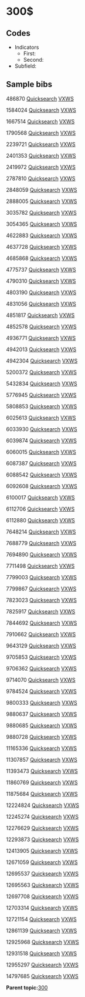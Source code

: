 # 300$

## Codes

-   Indicators
    -   First:
    -   Second:
-   Subfield:

## Sample bibs

486870 [Quicksearch](https://search.library.yale.edu/catalog/486870) [VXWS](http://prodorbis.library.yale.edu:7014/vxws/GetHoldingsService?bibId=486870)

1584024 [Quicksearch](https://search.library.yale.edu/catalog/1584024) [VXWS](http://prodorbis.library.yale.edu:7014/vxws/GetHoldingsService?bibId=1584024)

1667514 [Quicksearch](https://search.library.yale.edu/catalog/1667514) [VXWS](http://prodorbis.library.yale.edu:7014/vxws/GetHoldingsService?bibId=1667514)

1790568 [Quicksearch](https://search.library.yale.edu/catalog/1790568) [VXWS](http://prodorbis.library.yale.edu:7014/vxws/GetHoldingsService?bibId=1790568)

2239721 [Quicksearch](https://search.library.yale.edu/catalog/2239721) [VXWS](http://prodorbis.library.yale.edu:7014/vxws/GetHoldingsService?bibId=2239721)

2401353 [Quicksearch](https://search.library.yale.edu/catalog/2401353) [VXWS](http://prodorbis.library.yale.edu:7014/vxws/GetHoldingsService?bibId=2401353)

2419972 [Quicksearch](https://search.library.yale.edu/catalog/2419972) [VXWS](http://prodorbis.library.yale.edu:7014/vxws/GetHoldingsService?bibId=2419972)

2787810 [Quicksearch](https://search.library.yale.edu/catalog/2787810) [VXWS](http://prodorbis.library.yale.edu:7014/vxws/GetHoldingsService?bibId=2787810)

2848059 [Quicksearch](https://search.library.yale.edu/catalog/2848059) [VXWS](http://prodorbis.library.yale.edu:7014/vxws/GetHoldingsService?bibId=2848059)

2888005 [Quicksearch](https://search.library.yale.edu/catalog/2888005) [VXWS](http://prodorbis.library.yale.edu:7014/vxws/GetHoldingsService?bibId=2888005)

3035782 [Quicksearch](https://search.library.yale.edu/catalog/3035782) [VXWS](http://prodorbis.library.yale.edu:7014/vxws/GetHoldingsService?bibId=3035782)

3054365 [Quicksearch](https://search.library.yale.edu/catalog/3054365) [VXWS](http://prodorbis.library.yale.edu:7014/vxws/GetHoldingsService?bibId=3054365)

4622883 [Quicksearch](https://search.library.yale.edu/catalog/4622883) [VXWS](http://prodorbis.library.yale.edu:7014/vxws/GetHoldingsService?bibId=4622883)

4637728 [Quicksearch](https://search.library.yale.edu/catalog/4637728) [VXWS](http://prodorbis.library.yale.edu:7014/vxws/GetHoldingsService?bibId=4637728)

4685868 [Quicksearch](https://search.library.yale.edu/catalog/4685868) [VXWS](http://prodorbis.library.yale.edu:7014/vxws/GetHoldingsService?bibId=4685868)

4775737 [Quicksearch](https://search.library.yale.edu/catalog/4775737) [VXWS](http://prodorbis.library.yale.edu:7014/vxws/GetHoldingsService?bibId=4775737)

4790310 [Quicksearch](https://search.library.yale.edu/catalog/4790310) [VXWS](http://prodorbis.library.yale.edu:7014/vxws/GetHoldingsService?bibId=4790310)

4803190 [Quicksearch](https://search.library.yale.edu/catalog/4803190) [VXWS](http://prodorbis.library.yale.edu:7014/vxws/GetHoldingsService?bibId=4803190)

4831056 [Quicksearch](https://search.library.yale.edu/catalog/4831056) [VXWS](http://prodorbis.library.yale.edu:7014/vxws/GetHoldingsService?bibId=4831056)

4851817 [Quicksearch](https://search.library.yale.edu/catalog/4851817) [VXWS](http://prodorbis.library.yale.edu:7014/vxws/GetHoldingsService?bibId=4851817)

4852578 [Quicksearch](https://search.library.yale.edu/catalog/4852578) [VXWS](http://prodorbis.library.yale.edu:7014/vxws/GetHoldingsService?bibId=4852578)

4936771 [Quicksearch](https://search.library.yale.edu/catalog/4936771) [VXWS](http://prodorbis.library.yale.edu:7014/vxws/GetHoldingsService?bibId=4936771)

4942013 [Quicksearch](https://search.library.yale.edu/catalog/4942013) [VXWS](http://prodorbis.library.yale.edu:7014/vxws/GetHoldingsService?bibId=4942013)

4942304 [Quicksearch](https://search.library.yale.edu/catalog/4942304) [VXWS](http://prodorbis.library.yale.edu:7014/vxws/GetHoldingsService?bibId=4942304)

5200372 [Quicksearch](https://search.library.yale.edu/catalog/5200372) [VXWS](http://prodorbis.library.yale.edu:7014/vxws/GetHoldingsService?bibId=5200372)

5432834 [Quicksearch](https://search.library.yale.edu/catalog/5432834) [VXWS](http://prodorbis.library.yale.edu:7014/vxws/GetHoldingsService?bibId=5432834)

5776945 [Quicksearch](https://search.library.yale.edu/catalog/5776945) [VXWS](http://prodorbis.library.yale.edu:7014/vxws/GetHoldingsService?bibId=5776945)

5808853 [Quicksearch](https://search.library.yale.edu/catalog/5808853) [VXWS](http://prodorbis.library.yale.edu:7014/vxws/GetHoldingsService?bibId=5808853)

6025613 [Quicksearch](https://search.library.yale.edu/catalog/6025613) [VXWS](http://prodorbis.library.yale.edu:7014/vxws/GetHoldingsService?bibId=6025613)

6033930 [Quicksearch](https://search.library.yale.edu/catalog/6033930) [VXWS](http://prodorbis.library.yale.edu:7014/vxws/GetHoldingsService?bibId=6033930)

6039874 [Quicksearch](https://search.library.yale.edu/catalog/6039874) [VXWS](http://prodorbis.library.yale.edu:7014/vxws/GetHoldingsService?bibId=6039874)

6060015 [Quicksearch](https://search.library.yale.edu/catalog/6060015) [VXWS](http://prodorbis.library.yale.edu:7014/vxws/GetHoldingsService?bibId=6060015)

6087387 [Quicksearch](https://search.library.yale.edu/catalog/6087387) [VXWS](http://prodorbis.library.yale.edu:7014/vxws/GetHoldingsService?bibId=6087387)

6088542 [Quicksearch](https://search.library.yale.edu/catalog/6088542) [VXWS](http://prodorbis.library.yale.edu:7014/vxws/GetHoldingsService?bibId=6088542)

6092608 [Quicksearch](https://search.library.yale.edu/catalog/6092608) [VXWS](http://prodorbis.library.yale.edu:7014/vxws/GetHoldingsService?bibId=6092608)

6100017 [Quicksearch](https://search.library.yale.edu/catalog/6100017) [VXWS](http://prodorbis.library.yale.edu:7014/vxws/GetHoldingsService?bibId=6100017)

6112706 [Quicksearch](https://search.library.yale.edu/catalog/6112706) [VXWS](http://prodorbis.library.yale.edu:7014/vxws/GetHoldingsService?bibId=6112706)

6112880 [Quicksearch](https://search.library.yale.edu/catalog/6112880) [VXWS](http://prodorbis.library.yale.edu:7014/vxws/GetHoldingsService?bibId=6112880)

7648214 [Quicksearch](https://search.library.yale.edu/catalog/7648214) [VXWS](http://prodorbis.library.yale.edu:7014/vxws/GetHoldingsService?bibId=7648214)

7688779 [Quicksearch](https://search.library.yale.edu/catalog/7688779) [VXWS](http://prodorbis.library.yale.edu:7014/vxws/GetHoldingsService?bibId=7688779)

7694890 [Quicksearch](https://search.library.yale.edu/catalog/7694890) [VXWS](http://prodorbis.library.yale.edu:7014/vxws/GetHoldingsService?bibId=7694890)

7711498 [Quicksearch](https://search.library.yale.edu/catalog/7711498) [VXWS](http://prodorbis.library.yale.edu:7014/vxws/GetHoldingsService?bibId=7711498)

7799003 [Quicksearch](https://search.library.yale.edu/catalog/7799003) [VXWS](http://prodorbis.library.yale.edu:7014/vxws/GetHoldingsService?bibId=7799003)

7799867 [Quicksearch](https://search.library.yale.edu/catalog/7799867) [VXWS](http://prodorbis.library.yale.edu:7014/vxws/GetHoldingsService?bibId=7799867)

7823023 [Quicksearch](https://search.library.yale.edu/catalog/7823023) [VXWS](http://prodorbis.library.yale.edu:7014/vxws/GetHoldingsService?bibId=7823023)

7825917 [Quicksearch](https://search.library.yale.edu/catalog/7825917) [VXWS](http://prodorbis.library.yale.edu:7014/vxws/GetHoldingsService?bibId=7825917)

7844692 [Quicksearch](https://search.library.yale.edu/catalog/7844692) [VXWS](http://prodorbis.library.yale.edu:7014/vxws/GetHoldingsService?bibId=7844692)

7910662 [Quicksearch](https://search.library.yale.edu/catalog/7910662) [VXWS](http://prodorbis.library.yale.edu:7014/vxws/GetHoldingsService?bibId=7910662)

9643129 [Quicksearch](https://search.library.yale.edu/catalog/9643129) [VXWS](http://prodorbis.library.yale.edu:7014/vxws/GetHoldingsService?bibId=9643129)

9705853 [Quicksearch](https://search.library.yale.edu/catalog/9705853) [VXWS](http://prodorbis.library.yale.edu:7014/vxws/GetHoldingsService?bibId=9705853)

9706362 [Quicksearch](https://search.library.yale.edu/catalog/9706362) [VXWS](http://prodorbis.library.yale.edu:7014/vxws/GetHoldingsService?bibId=9706362)

9714070 [Quicksearch](https://search.library.yale.edu/catalog/9714070) [VXWS](http://prodorbis.library.yale.edu:7014/vxws/GetHoldingsService?bibId=9714070)

9784524 [Quicksearch](https://search.library.yale.edu/catalog/9784524) [VXWS](http://prodorbis.library.yale.edu:7014/vxws/GetHoldingsService?bibId=9784524)

9800333 [Quicksearch](https://search.library.yale.edu/catalog/9800333) [VXWS](http://prodorbis.library.yale.edu:7014/vxws/GetHoldingsService?bibId=9800333)

9880637 [Quicksearch](https://search.library.yale.edu/catalog/9880637) [VXWS](http://prodorbis.library.yale.edu:7014/vxws/GetHoldingsService?bibId=9880637)

9880685 [Quicksearch](https://search.library.yale.edu/catalog/9880685) [VXWS](http://prodorbis.library.yale.edu:7014/vxws/GetHoldingsService?bibId=9880685)

9880728 [Quicksearch](https://search.library.yale.edu/catalog/9880728) [VXWS](http://prodorbis.library.yale.edu:7014/vxws/GetHoldingsService?bibId=9880728)

11165336 [Quicksearch](https://search.library.yale.edu/catalog/11165336) [VXWS](http://prodorbis.library.yale.edu:7014/vxws/GetHoldingsService?bibId=11165336)

11307857 [Quicksearch](https://search.library.yale.edu/catalog/11307857) [VXWS](http://prodorbis.library.yale.edu:7014/vxws/GetHoldingsService?bibId=11307857)

11393473 [Quicksearch](https://search.library.yale.edu/catalog/11393473) [VXWS](http://prodorbis.library.yale.edu:7014/vxws/GetHoldingsService?bibId=11393473)

11860769 [Quicksearch](https://search.library.yale.edu/catalog/11860769) [VXWS](http://prodorbis.library.yale.edu:7014/vxws/GetHoldingsService?bibId=11860769)

11875684 [Quicksearch](https://search.library.yale.edu/catalog/11875684) [VXWS](http://prodorbis.library.yale.edu:7014/vxws/GetHoldingsService?bibId=11875684)

12224824 [Quicksearch](https://search.library.yale.edu/catalog/12224824) [VXWS](http://prodorbis.library.yale.edu:7014/vxws/GetHoldingsService?bibId=12224824)

12245274 [Quicksearch](https://search.library.yale.edu/catalog/12245274) [VXWS](http://prodorbis.library.yale.edu:7014/vxws/GetHoldingsService?bibId=12245274)

12276629 [Quicksearch](https://search.library.yale.edu/catalog/12276629) [VXWS](http://prodorbis.library.yale.edu:7014/vxws/GetHoldingsService?bibId=12276629)

12293873 [Quicksearch](https://search.library.yale.edu/catalog/12293873) [VXWS](http://prodorbis.library.yale.edu:7014/vxws/GetHoldingsService?bibId=12293873)

12413905 [Quicksearch](https://search.library.yale.edu/catalog/12413905) [VXWS](http://prodorbis.library.yale.edu:7014/vxws/GetHoldingsService?bibId=12413905)

12671059 [Quicksearch](https://search.library.yale.edu/catalog/12671059) [VXWS](http://prodorbis.library.yale.edu:7014/vxws/GetHoldingsService?bibId=12671059)

12695537 [Quicksearch](https://search.library.yale.edu/catalog/12695537) [VXWS](http://prodorbis.library.yale.edu:7014/vxws/GetHoldingsService?bibId=12695537)

12695563 [Quicksearch](https://search.library.yale.edu/catalog/12695563) [VXWS](http://prodorbis.library.yale.edu:7014/vxws/GetHoldingsService?bibId=12695563)

12697708 [Quicksearch](https://search.library.yale.edu/catalog/12697708) [VXWS](http://prodorbis.library.yale.edu:7014/vxws/GetHoldingsService?bibId=12697708)

12703314 [Quicksearch](https://search.library.yale.edu/catalog/12703314) [VXWS](http://prodorbis.library.yale.edu:7014/vxws/GetHoldingsService?bibId=12703314)

12721154 [Quicksearch](https://search.library.yale.edu/catalog/12721154) [VXWS](http://prodorbis.library.yale.edu:7014/vxws/GetHoldingsService?bibId=12721154)

12861139 [Quicksearch](https://search.library.yale.edu/catalog/12861139) [VXWS](http://prodorbis.library.yale.edu:7014/vxws/GetHoldingsService?bibId=12861139)

12925968 [Quicksearch](https://search.library.yale.edu/catalog/12925968) [VXWS](http://prodorbis.library.yale.edu:7014/vxws/GetHoldingsService?bibId=12925968)

12931518 [Quicksearch](https://search.library.yale.edu/catalog/12931518) [VXWS](http://prodorbis.library.yale.edu:7014/vxws/GetHoldingsService?bibId=12931518)

12955297 [Quicksearch](https://search.library.yale.edu/catalog/12955297) [VXWS](http://prodorbis.library.yale.edu:7014/vxws/GetHoldingsService?bibId=12955297)

14797685 [Quicksearch](https://search.library.yale.edu/catalog/14797685) [VXWS](http://prodorbis.library.yale.edu:7014/vxws/GetHoldingsService?bibId=14797685)

**Parent topic:**[300](../../tags/300/300.md)

